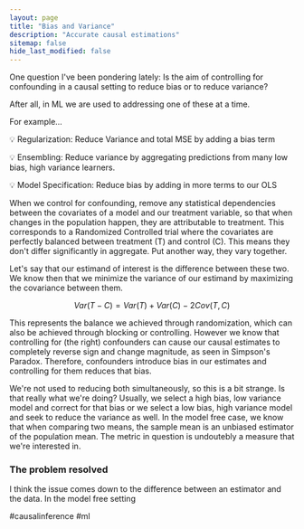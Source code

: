 ```yaml
---
layout: page
title: "Bias and Variance"
description: "Accurate causal estimations"
sitemap: false
hide_last_modified: false
---
```


One question I've been pondering lately: Is the aim of controlling for confounding in a causal setting to reduce bias or to reduce variance?

After all, in ML we are used to addressing one of these at a time.

For example...

💡 Regularization: Reduce Variance and total MSE by adding a bias term

💡 Ensembling: Reduce variance by aggregating predictions from many low bias, high variance learners.

💡 Model Specification: Reduce bias by adding in more terms to our OLS



When we control for confounding, remove any statistical dependencies between the covariates of a model and our treatment variable, so that when changes in the population happen, they are attributable to treatment. This corresponds to a Randomized Controlled trial where the covariates are perfectly balanced between treatment (T) and control (C). This means they don't differ significantly in aggregate. Put another way, they vary together.



Let's say that our estimand of interest is the difference between these two. We know then that we minimize the variance of our estimand by maximizing the covariance between them.


$$
Var(T-C) = Var(T) + Var(C) - 2Cov(T,C)
$$


This represents the balance we achieved through randomization, which can also be achieved through blocking or controlling. However we know that controlling for (the right) confounders can cause our causal estimates to completely reverse sign and change magnitude, as seen in Simpson's Paradox. Therefore, confounders introduce bias in our estimates and controlling for them reduces that bias.


We're not used to reducing both simultaneously, so this is a bit strange. Is that really what we're doing? Usually, we select a high bias, low variance model and correct for that bias or we select a low bias, high variance model and seek to reduce the variance as well. In the model free case, we know that when comparing two means, the sample mean is an unbiased estimator of the population mean. The metric in question is undoutebly a measure that we're interested in. 



### The problem resolved
I think the issue comes down to the difference between an estimator and the data. In the model free setting



#causalinference #ml

